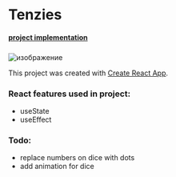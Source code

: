 # Tenzies
#### [project implementation](https://subtle-cobbler-ac3aeb.netlify.app/)
###
![изображение](https://user-images.githubusercontent.com/70891441/178100729-23d4873c-5fee-433e-b381-f85796c5d9ff.png)

This project was created with [Create React App](https://github.com/facebook/create-react-app).

### React features used in project:
  - useState
  - useEffect

### Todo:
  - replace numbers on dice with dots
  - add animation for dice
